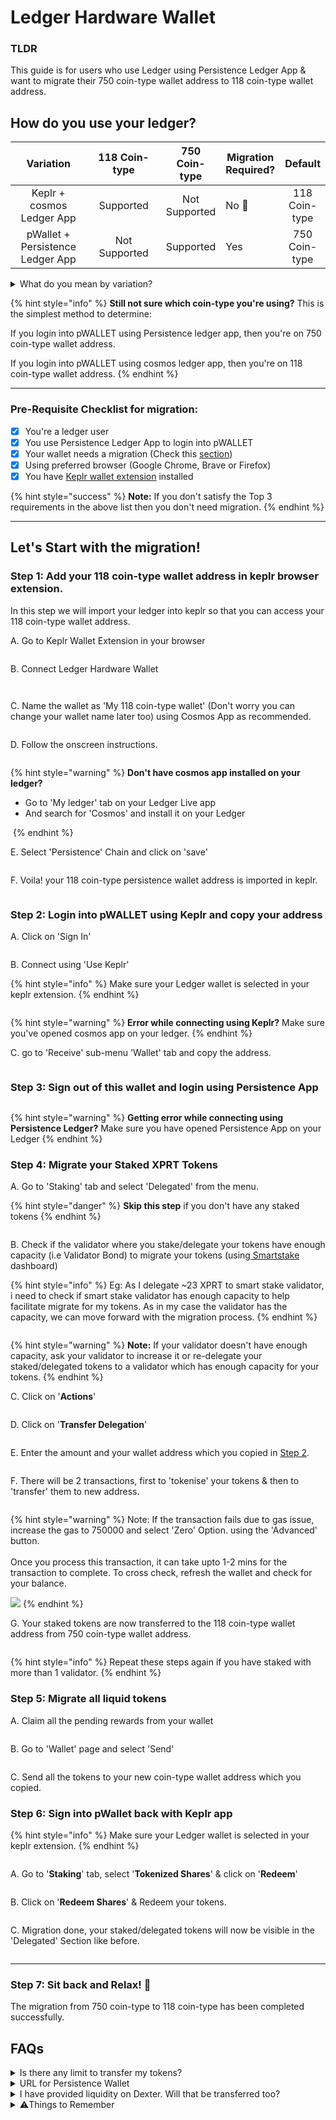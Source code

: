 # Ledger Hardware Wallet

### TLDR

This guide is for users who use Ledger using Persistence Ledger App & want to migrate their 750 coin-type wallet address to 118 coin-type wallet address.

## How do you use your ledger?

<table><thead><tr><th width="177" align="center">Variation</th><th width="205" align="center">118 Coin-type</th><th align="center">750 Coin-type</th><th>Migration Required?</th><th align="center">Default</th></tr></thead><tbody><tr><td align="center">Keplr + cosmos Ledger App</td><td align="center">Supported</td><td align="center">Not Supported</td><td>No 🎉</td><td align="center">118 Coin-type</td></tr><tr><td align="center">pWallet + Persistence Ledger App</td><td align="center">Not Supported</td><td align="center">Supported</td><td>Yes</td><td align="center">750 Coin-type</td></tr></tbody></table>

<details>

<summary>What do you mean by variation? </summary>

1. **Keplr (With Cosmos Ledger App) + Ledger**

Keplr by default only support 118 coin-type address derivation path for all the addresses generated through keplr since the beginning. Hence if you have always used keplr for your persistence address then you **don't** need wallet migration.&#x20;

2. **pWallet (With Persistence Ledger App) + Ledger**

pWALLET (When connected with Persistence Ledger App) by default only support 750 coin-type address derivation path for all the addresses generated through pWALLET since the beginning. Hence if you have always used pWALLET (with Persistence Ledger App) for your persistence address then you need coin-type  wallet migration.\
**Note:** As pWALLET only supports 750 coin-type derivation path, so in this migration you'll have to add your ledger wallet in keplr. Steps are mentioned in the next steps.

</details>

{% hint style="info" %}
**Still not sure which coin-type you're using?** This is the simplest method to determine:

If you login into pWALLET using Persistence ledger app, then you're on 750 coin-type wallet address.&#x20;

If you login into pWALLET using cosmos ledger app, then you're on 118 coin-type wallet address.
{% endhint %}

***

### **Pre-Requisite Checklist for migration:**

* [x] You're a ledger user
* [x] You use Persistence Ledger App to login into pWALLET
* [x] Your wallet needs a migration (Check this [section](ledger-hardware-wallet.md#how-do-you-use-your-ledger))
* [x] Using preferred browser (Google Chrome, Brave or Firefox)
* [x] You have [Keplr wallet extension](https://www.keplr.app/) installed

{% hint style="success" %}
**Note:** If you don't satisfy the Top 3 requirements in the above list then you don't need migration.
{% endhint %}

***

## Let's Start with the migration!

### Step 1: Add your 118 coin-type wallet address in keplr browser extension. &#x20;

In this step we will import your ledger into keplr so that you can access your 118 coin-type wallet address.&#x20;

A. Go to Keplr Wallet Extension in your browser

<figure><img src="../.gitbook/assets/Screenshot 2023-11-25 at 2.50.45 PM.png" alt=""><figcaption></figcaption></figure>

B. Connect Ledger Hardware Wallet

<figure><img src="../.gitbook/assets/Screenshot 2023-11-25 at 2.52.41 PM.png" alt=""><figcaption></figcaption></figure>

<figure><img src="../.gitbook/assets/Screenshot 2023-11-25 at 2.55.17 PM.png" alt=""><figcaption></figcaption></figure>

C. Name the wallet as 'My 118 coin-type wallet' (Don't worry you can change your wallet name later too) using Cosmos App as recommended.&#x20;

<figure><img src="../.gitbook/assets/Screenshot 2023-11-25 at 3.00.46 PM.png" alt=""><figcaption></figcaption></figure>

D. Follow the onscreen instructions.

<figure><img src="../.gitbook/assets/Screenshot 2023-11-25 at 3.02.30 PM.png" alt=""><figcaption></figcaption></figure>

{% hint style="warning" %}
**Don't have cosmos app installed on your ledger?**&#x20;

* Go to 'My ledger' tab on your Ledger Live app
* And search for 'Cosmos' and install it on your Ledger



<img src="../.gitbook/assets/Screenshot 2023-11-25 at 3.09.01 PM.png" alt="" data-size="original">
{% endhint %}



E. Select 'Persistence' Chain and click on 'save'

<figure><img src="../.gitbook/assets/Screenshot 2023-11-25 at 3.11.25 PM.png" alt=""><figcaption></figcaption></figure>

F. Voila! your 118 coin-type persistence wallet address is imported in keplr.

<figure><img src="../.gitbook/assets/Screenshot 2023-11-25 at 3.12.56 PM.png" alt=""><figcaption></figcaption></figure>

### Step 2: Login into pWALLET using Keplr and copy your address



A. Click on 'Sign In'

<figure><img src="../.gitbook/assets/Screenshot 2023-11-25 at 3.23.58 PM.png" alt=""><figcaption></figcaption></figure>

B. Connect using 'Use Keplr'

{% hint style="info" %}
Make sure your Ledger wallet is selected in your keplr extension.&#x20;
{% endhint %}

<figure><img src="../.gitbook/assets/Screenshot 2023-11-25 at 3.31.24 PM.png" alt=""><figcaption></figcaption></figure>

{% hint style="warning" %}
**Error while connecting using Keplr?** Make sure you've opened cosmos app on your ledger.&#x20;
{% endhint %}

C. go to 'Receive' sub-menu 'Wallet' tab and copy the address.&#x20;

<figure><img src="../.gitbook/assets/Screenshot 2023-11-25 at 3.36.21 PM.png" alt=""><figcaption></figcaption></figure>

### Step 3: Sign out of this wallet and login using Persistence App

<figure><img src="../.gitbook/assets/Screenshot 2023-11-25 at 3.45.02 PM.png" alt=""><figcaption></figcaption></figure>

{% hint style="warning" %}
**Getting error while connecting using Persistence Ledger?** Make sure you have opened Persistence App on your Ledger
{% endhint %}

### Step 4: Migrate your Staked XPRT Tokens

A. Go to 'Staking' tab and select 'Delegated' from the menu.

{% hint style="danger" %}
**Skip this step** if you don't have any staked tokens
{% endhint %}

<figure><img src="../.gitbook/assets/Screenshot 2023-11-02 at 12.48.26 AM.png" alt=""><figcaption></figcaption></figure>

B. Check if the validator where you stake/delegate your tokens have enough capacity (i.e Validator Bond) to migrate your tokens (using[ Smartstake](https://analytics.smartstake.io/persistence/valbonds) dashboard)

{% hint style="info" %}
Eg: As I delegate \~23 XPRT to smart stake validator, i need to check if smart stake validator has enough capacity to help facilitate migrate for my tokens. As in my case the validator has the capacity, we can move forward with the migration process.
{% endhint %}

<figure><img src="../.gitbook/assets/Screenshot 2023-10-23 at 11.21.56 AM.png" alt=""><figcaption></figcaption></figure>

{% hint style="warning" %}
**Note:** If your validator doesn't have enough capacity, ask your validator to increase it or re-delegate your staked/delegated tokens to a validator which has enough capacity for your tokens.
{% endhint %}

C. Click on '**Actions**'

<figure><img src="../.gitbook/assets/Screenshot 2023-10-23 at 11.30.27 AM (1).png" alt=""><figcaption></figcaption></figure>

D. Click on '**Transfer Delegation**'

<figure><img src="../.gitbook/assets/Screenshot 2023-10-23 at 11.32.19 AM.png" alt=""><figcaption></figcaption></figure>

E. Enter the amount and your wallet address which you copied in [Step 2](ledger-hardware-wallet.md#lets-start-with-the-migration).

<figure><img src="../.gitbook/assets/Screenshot 2023-10-23 at 11.34.15 AM.png" alt=""><figcaption></figcaption></figure>

F. There will be 2 transactions, first to 'tokenise' your tokens & then to 'transfer' them to new address.&#x20;

<figure><img src="../.gitbook/assets/Screenshot 2023-10-23 at 11.40.57 AM.png" alt=""><figcaption></figcaption></figure>

{% hint style="warning" %}
Note: If the transaction fails due to gas issue, increase the gas to 750000 and select 'Zero' Option. using the 'Advanced' button.\
\
Once you process this transaction, it can take upto 1-2 mins for the transaction to complete. To cross check, refresh the wallet and check for your balance.&#x20;

&#x20;![](<../.gitbook/assets/Screenshot 2023-11-02 at 12.56.03 AM.png>)
{% endhint %}

G. Your staked tokens are now transferred to the 118 coin-type wallet address from 750 coin-type wallet address.&#x20;

<figure><img src="../.gitbook/assets/Screenshot 2023-10-23 at 11.41.47 AM.png" alt=""><figcaption></figcaption></figure>

{% hint style="info" %}
Repeat these steps again if you have staked with more than 1 validator.
{% endhint %}

### Step 5: Migrate all liquid tokens

A. Claim all the pending rewards from your wallet

<figure><img src="../.gitbook/assets/Screenshot 2023-11-02 at 1.01.42 AM.png" alt=""><figcaption></figcaption></figure>

B. Go to 'Wallet' page and select 'Send'&#x20;

<figure><img src="../.gitbook/assets/Screenshot 2023-11-02 at 12.59.03 AM.png" alt=""><figcaption></figcaption></figure>

C. Send all the tokens to your new coin-type wallet address which you copied.

### Step 6: Sign into pWallet back with Keplr app

{% hint style="info" %}
Make sure your Ledger wallet is selected in your keplr extension.&#x20;
{% endhint %}

<figure><img src="../.gitbook/assets/Screenshot 2023-11-25 at 3.31.24 PM.png" alt=""><figcaption></figcaption></figure>

A. Go to '**Staking**' tab, select '**Tokenized Shares**' & click on '**Redeem**'

<figure><img src="../.gitbook/assets/Screenshot 2023-10-23 at 11.51.33 AM.png" alt=""><figcaption></figcaption></figure>

B. Click on '**Redeem Shares**' & Redeem your tokens.

<figure><img src="../.gitbook/assets/Screenshot 2023-10-23 at 11.53.59 AM.png" alt=""><figcaption></figcaption></figure>

C. Migration done, your staked/delegated tokens will now be visible in the 'Delegated' Section like before.&#x20;

<figure><img src="../.gitbook/assets/Screenshot 2023-10-23 at 11.59.20 AM.png" alt=""><figcaption></figcaption></figure>

***

### Step 7: Sit back and Relax! 🎉

The migration from 750 coin-type to 118 coin-type has been completed successfully.



## FAQs

<details>

<summary>Is there any limit to transfer my tokens?</summary>

No, there is no limit.&#x20;

</details>

<details>

<summary>URL for Persistence Wallet</summary>

This is the correct URL: https://wallet.persistence.one

</details>

<details>

<summary>I have provided liquidity on Dexter. Will that be transferred too?</summary>

No, this process does not transfer your liquidity. You need to first remove the bonded tokens on dexter, migrate using the above steps & then provide the liquidity again.

</details>

<details>

<summary>⚠️Things to Remember</summary>

1. No one from the persistence team will contact you to help you migrate your tokens.&#x20;
2. Never share your seed with anyone.&#x20;
3. Always make sure that you are using the correct and SSL enabled URL.
4. The only way to contact persistence team is by messaging on the verified [Persistence community chat on Telegram](https://t.me/PersistenceOneChat).&#x20;

</details>
